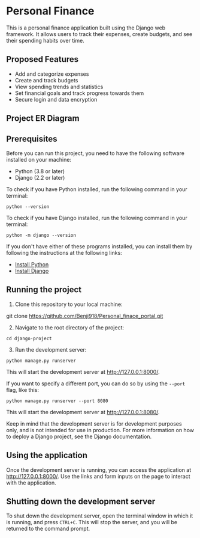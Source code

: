 #  Personal Finance

This is a personal finance application built using the Django web framework. It allows users to track their expenses, create budgets, and see their spending habits over time.

## Proposed Features

- Add and categorize expenses
- Create and track budgets
- View spending trends and statistics
- Set financial goals and track progress towards them
- Secure login and data encryption

## Project ER Diagram


## Prerequisites

Before you can run this project, you need to have the following software installed on your machine:

- Python (3.8 or later)
- Django (2.2 or later)

To check if you have Python installed, run the following command in your terminal:

`python --version`


To check if you have Django installed, run the following command in your terminal:

`python -m django --version`


If you don't have either of these programs installed, you can install them by following the instructions at the following links:

- [Install Python](https://www.python.org/downloads/)
- [Install Django](https://docs.djangoproject.com/en/3.1/topics/install/)

## Running the project

1. Clone this repository to your local machine:

git clone https://github.com/Benji918/Personal_finace_portal.git


2. Navigate to the root directory of the project:

`cd django-project`


3. Run the development server:

`python manage.py runserver`


This will start the development server at http://127.0.0.1:8000/.

If you want to specify a different port, you can do so by using the `--port` flag, like this:

`python manage.py runserver --port 8080`


This will start the development server at http://127.0.0.1:8080/.

Keep in mind that the development server is for development purposes only, and is not intended for use in production. For more information on how to deploy a Django project, see the Django documentation.

## Using the application

Once the development server is running, you can access the application at http://127.0.0.1:8000/. Use the links and form inputs on the page to interact with the application.

## Shutting down the development server

To shut down the development server, open the terminal window in which it is running, and press `CTRL+C`. This will stop the server, and you will be returned to the command prompt.
